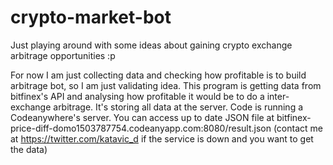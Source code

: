 # crypto-market-bot
Just playing around with some ideas about gaining crypto exchange arbitrage opportunities :p


For now I am just collecting data and checking how profitable is to build arbitrage bot, so I am just validating idea. This program is getting data from bitfinex's API and analysing how profitable it would be to do a inter-exchange arbitrage. It's storing all data at the server. Code is running a Codeanywhere's server. You can access up to date JSON file at bitfinex-price-diff-domo1503787754.codeanyapp.com:8080/result.json (contact me at https://twitter.com/katavic_d if the service is down and you want to get the data)